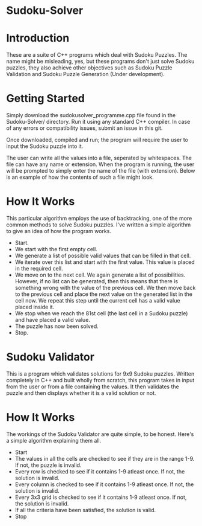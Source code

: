 # Sudoku-Solver

# **Introduction**
These are a suite of C++ programs which deal with Sudoku Puzzles. The name might be misleading, yes, but these programs don't just solve Sudoku puzzles, they also achieve other objectives such as Sudoku Puzzle Validation and Sudoku Puzzle Generation (Under development).

# **Getting Started**
Simply download the sudokusolver_programme.cpp file found in the Sudoku-Solver/ directory. Run it using any standard C++ compiler. In case of any errors or compatibility issues, submit an issue in this git.

Once downloaded, compiled and run; the program will require the user to input the Sudoku puzzle into it.

The user can write all the values into a file, seperated by whitespaces. The file can have any name or extension. When the program is running, the user will be prompted to simply enter the name of the file (with extension). Below is an example of how the contents of such a file might look.

# **How It Works**
This particular algorithm employs the use of backtracking, one of the more common methods to solve Sudoku puzzles. I've written a simple algorithm to give an idea of how the program works.

- Start.
- We start with the first empty cell.
- We generate a list of possible valid values that can be filled in that cell.
- We iterate over this list and start with the first value. This value is placed in the required cell.
- We move on to the next cell. We again generate a list of possibilities. However, if no list can be generated, then this means that there is something wrong with the  value of the previous cell. We then move back to the previous cell and place the next value on the generated list in the cell now. We repeat this step until the current cell has a valid value placed inside it.
- We stop when we reach the 81st cell (the last cell in a Sudoku puzzle) and have placed a valid value.
- The puzzle has now been solved.
- Stop.

# **Sudoku Validator**
This is a program which validates solutions for 9x9 Sudoku puzzles. Written completely in C++ and built wholly from scratch, this program takes in input from the user or from a file containing the values. It then validates the puzzle and then displays whether it is a valid solution or not.

# **How It Works**
The workings of the Sudoku Validator are quite simple, to be honest. Here's a simple algorithm explaining them all.

- Start
- The values in all the cells are checked to see if they are in the range 1-9. If not, the puzzle is invalid.
- Every row is checked to see if it contains 1-9 atleast once. If not, the solution is invalid.
- Every column is checked to see if it contains 1-9 atleast once. If not, the solution is invalid.
- Every 3x3 grid is checked to see if it contains 1-9 atleast once. If not, the solution is invalid.
- If all the criteria have been satisfied, the solution is valid.
- Stop
